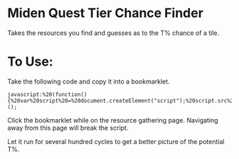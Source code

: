 # Miden Quest Tier Chance Finder
Takes the resources you find and guesses as to the T% chance of a tile.

# To Use:
Take the following code and copy it into a bookmarklet.

    javascript:%20(function(){%20var%20script%20=%20document.createElement("script");%20script.src%20=%20"https://raw.githubusercontent.com/zaalah/MidenQuestTierChanceFinder/master/app.js";%20document.body.appendChild(script);})();
    
Click the bookmarklet while on the resource gathering page. Navigating away from this page will break the script.

Let it run for several hundred cycles to get a better picture of the potential T%.
